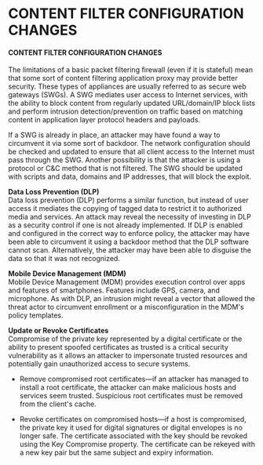 # CONTENT FILTER CONFIGURATION CHANGES

#### CONTENT FILTER CONFIGURATION CHANGES

The limitations of a basic packet filtering firewall (even if it is stateful) mean that some sort of content filtering application proxy may provide better security. These types of appliances are usually referred to as secure web gateways (SWGs). A SWG mediates user access to Internet services, with the ability to block content from regularly updated URL/domain/IP block lists and perform intrusion detection/prevention on traffic based on matching content in application layer protocol headers and payloads.

If a SWG is already in place, an attacker may have found a way to circumvent it via some sort of backdoor. The network configuration should be checked and updated to ensure that all client access to the Internet must pass through the SWG. Another possibility is that the attacker is using a protocol or C&C method that is not filtered. The SWG should be updated with scripts and data, domains and IP addresses, that will block the exploit.

**Data Loss Prevention (DLP)**  
Data loss prevention (DLP) performs a similar function, but instead of user access it mediates the copying of tagged data to restrict it to authorized media and services. An attack may reveal the necessity of investing in DLP as a security control if one is not already implemented. If DLP is enabled and configured in the correct way to enforce policy, the attacker may have been able to circumvent it using a backdoor method that the DLP software cannot scan. Alternatively, the attacker may have been able to disguise the data so that it was not recognized.

**Mobile Device Management (MDM)**  
Mobile Device Management (MDM) provides execution control over apps and features of smartphones. Features include GPS, camera, and microphone. As with DLP, an intrusion might reveal a vector that allowed the threat actor to circumvent enrollment or a misconfiguration in the MDM's policy templates.

**Update or Revoke Certificates**  
Compromise of the private key represented by a digital certificate or the ability to present spoofed certificates as trusted is a critical security vulnerability as it allows an attacker to impersonate trusted resources and potentially gain unauthorized access to secure systems.

-   Remove compromised root certificates—if an attacker has managed to install a root certificate, the attacker can make malicious hosts and services seem trusted. Suspicious root certificates must be removed from the client's cache.
  
-   Revoke certificates on compromised hosts—if a host is compromised, the private key it used for digital signatures or digital envelopes is no longer safe. The certificate associated with the key should be revoked using the Key Compromise property. The certificate can be rekeyed with a new key pair but the same subject and expiry information.